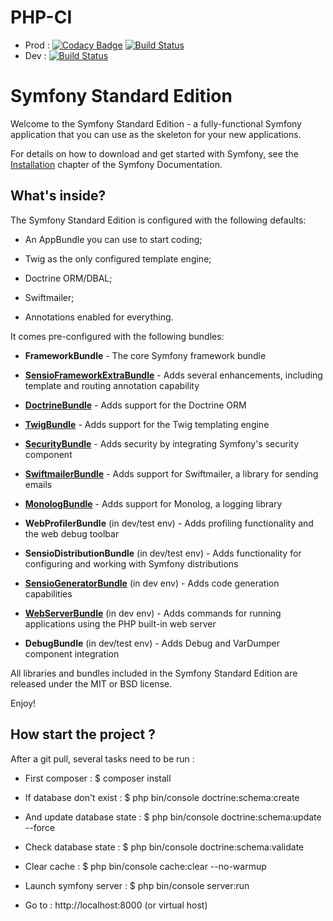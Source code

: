 PHP-CI
========================

* Prod : [![Codacy Badge](https://api.codacy.com/project/badge/Grade/f3bc79edc08140e7a1f9a3a72201995b)](https://www.codacy.com/app/jere.marchand/php-ci?utm_source=github.com&amp;utm_medium=referral&amp;utm_content=Shusui95/php-ci&amp;utm_campaign=Badge_Grade)
[![Build Status](https://travis-ci.org/Shusui95/php-ci.svg?branch=master)](https://travis-ci.org/Shusui95/php-ci)
* Dev : [![Build Status](https://travis-ci.org/Shusui95/php-ci.svg?branch=dev)](https://travis-ci.org/Shusui95/php-ci)

Symfony Standard Edition
========================

Welcome to the Symfony Standard Edition - a fully-functional Symfony
application that you can use as the skeleton for your new applications.

For details on how to download and get started with Symfony, see the
[Installation][1] chapter of the Symfony Documentation.

What's inside?
--------------

The Symfony Standard Edition is configured with the following defaults:

  * An AppBundle you can use to start coding;

  * Twig as the only configured template engine;

  * Doctrine ORM/DBAL;

  * Swiftmailer;

  * Annotations enabled for everything.

It comes pre-configured with the following bundles:

  * **FrameworkBundle** - The core Symfony framework bundle

  * [**SensioFrameworkExtraBundle**][6] - Adds several enhancements, including
    template and routing annotation capability

  * [**DoctrineBundle**][7] - Adds support for the Doctrine ORM

  * [**TwigBundle**][8] - Adds support for the Twig templating engine

  * [**SecurityBundle**][9] - Adds security by integrating Symfony's security
    component

  * [**SwiftmailerBundle**][10] - Adds support for Swiftmailer, a library for
    sending emails

  * [**MonologBundle**][11] - Adds support for Monolog, a logging library

  * **WebProfilerBundle** (in dev/test env) - Adds profiling functionality and
    the web debug toolbar

  * **SensioDistributionBundle** (in dev/test env) - Adds functionality for
    configuring and working with Symfony distributions

  * [**SensioGeneratorBundle**][13] (in dev env) - Adds code generation
    capabilities

  * [**WebServerBundle**][14] (in dev env) - Adds commands for running applications
    using the PHP built-in web server

  * **DebugBundle** (in dev/test env) - Adds Debug and VarDumper component
    integration

All libraries and bundles included in the Symfony Standard Edition are
released under the MIT or BSD license.

Enjoy!

How start the project ?
--------------

After a git pull, several tasks need to be run :

  * First composer : $ composer install
  
  * If database don't exist : $ php bin/console doctrine:schema:create
  
  * And update database state : $ php bin/console doctrine:schema:update --force 

  * Check database state : $ php bin/console doctrine:schema:validate
  
  * Clear cache : $ php bin/console cache:clear --no-warmup

  * Launch symfony server : $ php bin/console server:run
  
  * Go to : http://localhost:8000 (or virtual host)

[1]:  https://symfony.com/doc/3.3/setup.html
[6]:  https://symfony.com/doc/current/bundles/SensioFrameworkExtraBundle/index.html
[7]:  https://symfony.com/doc/3.3/doctrine.html
[8]:  https://symfony.com/doc/3.3/templating.html
[9]:  https://symfony.com/doc/3.3/security.html
[10]: https://symfony.com/doc/3.3/email.html
[11]: https://symfony.com/doc/3.3/logging.html
[13]: https://symfony.com/doc/current/bundles/SensioGeneratorBundle/index.html
[14]: https://symfony.com/doc/current/setup/built_in_web_server.html

